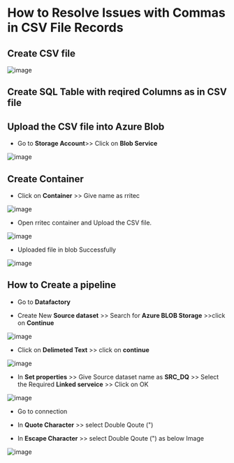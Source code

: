 # How to Resolve Issues with Commas in CSV File Records

## Create CSV file 
![image](https://github.com/rritec/Cloud-Data-Engineering/assets/20516321/c957f5eb-e1a5-4d0c-95c6-1363ccc9692f)

## Create SQL Table with reqired Columns as in CSV file


## Upload the CSV file into Azure Blob

- Go to **Storage Account**>> Click on **Blob Service**

![image](https://github.com/rritec/Cloud-Data-Engineering/assets/20516321/d32fae77-b8de-4374-8daf-0efa3ac03d5a)

## Create Container

- Click on **Container** >> Give name as rritec
  
![image](https://github.com/rritec/Cloud-Data-Engineering/assets/20516321/e253a5bf-0ced-41b3-94e4-5df327e22146)

- Open rritec container and Upload the CSV file.
  
![image](https://github.com/rritec/Cloud-Data-Engineering/assets/20516321/d52a94b2-ffe3-452a-bead-36d1ebd52783)

- Uploaded file in blob Successfully
  
![image](https://github.com/rritec/Cloud-Data-Engineering/assets/20516321/c749c97c-7c3e-4373-a0fb-7cc59cf83a33)

## How to Create a pipeline

 - Go to **Datafactory**
   
 - Create New **Source dataset** >> Search for **Azure BLOB Storage** >>click on **Continue**
   
![image](https://github.com/rritec/Cloud-Data-Engineering/assets/20516321/c1ac7b8a-08e3-4100-aaac-fc093d8452be)

- Click on **Delimeted Text** >> click on **continue**
  
![image](https://github.com/rritec/Cloud-Data-Engineering/assets/20516321/9611e69a-6a68-4bd2-b187-a0aa8e3361cc)

- In **Set properties** >> Give Source dataset name as **SRC_DQ** >> Select the Required **Linked serveice** >> Click on OK
  
![image](https://github.com/rritec/Cloud-Data-Engineering/assets/20516321/bfca6b46-be31-4635-8b1e-6b5eddd2f0af)
- Go to connection
  
- In **Quote Character** >> select Double Qoute (")
  
- In **Escape Character** >> select Double Qoute (") as below Image
  
![image](https://github.com/rritec/Cloud-Data-Engineering/assets/20516321/82964d95-af53-48ba-93f9-c50e43ae77fc)

















